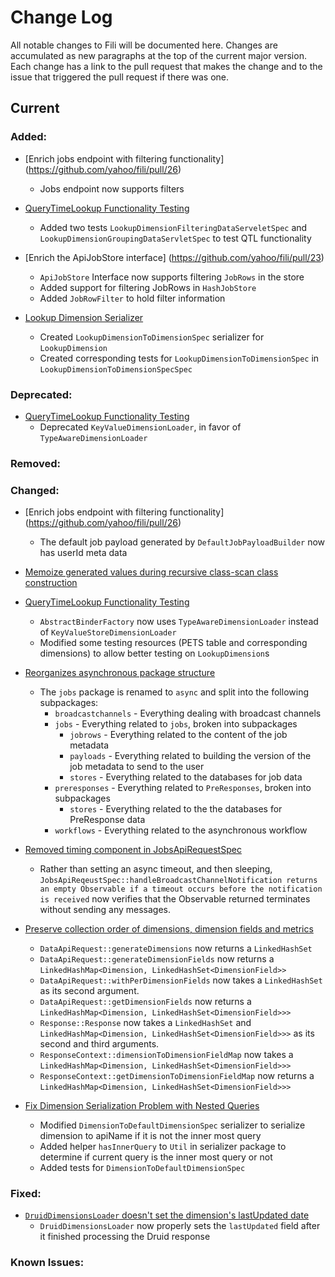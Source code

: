 Change Log
==========

All notable changes to Fili will be documented here. Changes are accumulated as new paragraphs at the top of the current 
major version. Each change has a link to the pull request that makes the change and to the issue that triggered the
pull request if there was one.

Current
-------

### Added:
- [Enrich jobs endpoint with filtering functionality] (https://github.com/yahoo/fili/pull/26)
   * Jobs endpoint now supports filters

-  [QueryTimeLookup Functionality Testing](https://github.com/yahoo/fili/pull/34)
    * Added two tests `LookupDimensionFilteringDataServeletSpec` and `LookupDimensionGroupingDataServletSpec` to test QTL functionality

- [Enrich the ApiJobStore interface] (https://github.com/yahoo/fili/pull/23)
    * `ApiJobStore` Interface now supports filtering `JobRows` in the store
    * Added support for filtering JobRows in `HashJobStore`
    * Added `JobRowFilter` to hold filter information

-  [Lookup Dimension Serializer](https://github.com/yahoo/fili/pull/31)
    * Created `LookupDimensionToDimensionSpec` serializer for `LookupDimension`
    * Created corresponding tests for `LookupDimensionToDimensionSpec` in `LookupDimensionToDimensionSpecSpec`


### Deprecated:

-  [QueryTimeLookup Functionality Testing](https://github.com/yahoo/fili/pull/34)
    * Deprecated `KeyValueDimensionLoader`, in favor of `TypeAwareDimensionLoader`


### Removed:


### Changed:

- [Enrich jobs endpoint with filtering functionality] (https://github.com/yahoo/fili/pull/26)
  * The default job payload generated by `DefaultJobPayloadBuilder` now has userId meta data

- [Memoize generated values during recursive class-scan class construction](https://github.com/yahoo/fili/pull/29)

-  [QueryTimeLookup Functionality Testing](https://github.com/yahoo/fili/pull/34)
    * `AbstractBinderFactory` now uses `TypeAwareDimensionLoader` instead of `KeyValueStoreDimensionLoader`
    * Modified some testing resources (PETS table and corresponding dimensions) to allow better testing on `LookupDimension`s

- [Reorganizes asynchronous package structure](https://github.com/yahoo/fili/pull/19)
    * The `jobs` package is renamed to `async` and split into the following subpackages:
        - `broadcastchannels` - Everything dealing with broadcast channels
        - `jobs` - Everything related to `jobs`, broken into subpackages
            * `jobrows` - Everything related to the content of the job metadata
            * `payloads` - Everything related to building the version of the job metadata to send to the user
            * `stores` - Everything related to the databases for job data
        - `preresponses` - Everything related to `PreResponses`, broken into subpackages
            * `stores` - Everything related to the the databases for PreResponse data
        - `workflows` - Everything related to the asynchronous workflow

-  [Removed timing component in JobsApiRequestSpec](https://github.com/yahoo/fili/pull/27)
    * Rather than setting an async timeout, and then sleeping, 
      `JobsApiReqeustSpec::handleBroadcastChannelNotification returns an empty Observable if a timeout occurs before the notification is received`
      now verifies that the Observable returned terminates without sending any
      messages.

- [Preserve collection order of dimensions, dimension fields and metrics](https://github.com/yahoo/fili/pull/25)
    * `DataApiRequest::generateDimensions` now returns a `LinkedHashSet`
    * `DataApiRequest::generateDimensionFields` now returns a `LinkedHashMap<Dimension, LinkedHashSet<DimensionField>>`
    * `DataApiRequest::withPerDimensionFields` now takes a `LinkedHashSet` as its second argument.
    * `DataApiRequest::getDimensionFields` now returns a `LinkedHashMap<Dimension, LinkedHashSet<DimensionField>>>`
    * `Response::Response` now takes a `LinkedHashSet` and `LinkedHashMap<Dimension, LinkedHashSet<DimensionField>>>` as
      its second  and third arguments.
    * `ResponseContext::dimensionToDimensionFieldMap` now takes a `LinkedHashMap<Dimension, LinkedHashSet<DimensionField>>>`
    * `ResponseContext::getDimensionToDimensionFieldMap` now returns a `LinkedHashMap<Dimension, LinkedHashSet<DimensionField>>>`

-  [Fix Dimension Serialization Problem with Nested Queries](https://github.com/yahoo/fili/pull/15)
    * Modified `DimensionToDefaultDimensionSpec` serializer to serialize dimension to apiName if it is not the inner most query
    * Added helper `hasInnerQuery` to `Util` in serializer package to determine if current query is the inner most query or not
    * Added tests for `DimensionToDefaultDimensionSpec`


### Fixed:

- [`DruidDimensionsLoader` doesn't set the dimension's lastUpdated date](https://github.com/yahoo/fili/pull/24)
  * `DruidDimensionsLoader` now properly sets the `lastUpdated` field after it finished processing the Druid response


### Known Issues:

